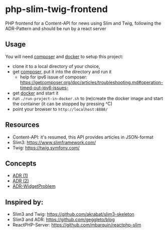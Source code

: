# php-slim-twig-frontend

PHP frontend for a Content-API for news using Slim and Twig,
following the ADR-Pattern and should be run by a react server

## Usage
You will need [composer](https://getcomposer.org/download/) and [docker](https://www.docker.com/get-docker) to setup this project:
- clone it to a local directory of your choice,
- get [composer](https://getcomposer.org/download/), put it into the directory and run it
  - help for ipv6 issue of composer: https://getcomposer.org/doc/articles/troubleshooting.md#operation-timed-out-ipv6-issues-
- get [docker](https://www.docker.com/get-docker) and start it
- run `./run-project-in-docker.sh` to (re)create the docker image and start the container (it can be stopped by pressing ^C)
- point your browser to `http://localhost:8888/`

## Resources
- Content-API: it's resumed, this API provides articles in JSON-format
- Slim3: https://www.slimframework.com/
- Twig: https://twig.symfony.com/

## Concepts
- [ADR (1)](https://github.com/pmjones/adr/blob/master/IMPLEMENTATION.md)
- [ADR (2)](http://paul-m-jones.com/archives/category/programming/adr)
- [ADR-WidgetProblem](http://paul-m-jones.com/archives/6760)

## Inspired by:
- Slim3 and Twig: https://github.com/akrabat/slim3-skeleton
- Slim3 and ADR: https://github.com/geggleto/blog
- ReactPHP-Server: https://github.com/mbarquin/reactphp-slim
